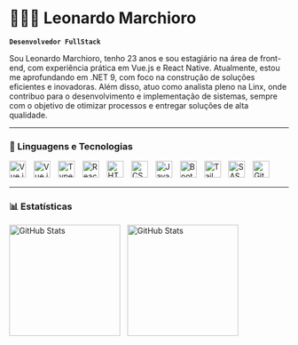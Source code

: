# 👨🏾‍💻 Leonardo Marchioro

**`Desenvolvedor FullStack`**

Sou Leonardo Marchioro, tenho 23 anos e sou estagiário na área de front-end, com experiência prática em Vue.js e React Native. Atualmente, estou me aprofundando em .NET 9, com foco na construção de soluções eficientes e inovadoras. Além disso, atuo como analista pleno na Linx, onde contribuo para o desenvolvimento e implementação de sistemas, sempre com o objetivo de otimizar processos e entregar soluções de alta qualidade.


---

### 🤖 Linguagens e Tecnologias

<p>
    <img 
        alt="Vue.js"
        title="Vue.js" 
        width="30px" 
        style="padding-right: 10px;" 
        src="https://cdn.jsdelivr.net/gh/devicons/devicon@latest/icons/vuejs/vuejs-original.svg" 
    />  
     <img 
        alt="Vue.js"
        title="Vue.js" 
        width="30px" 
        style="padding-right: 10px;" 
        src="https://cdn.jsdelivr.net/gh/devicons/devicon@latest/icons/vuejs/vuejs-original.svg" 
    />  
    <img 
        alt="TypeScript"
        title="TypeScript" 
        width="30px" 
        style="padding-right: 10px;" 
        src="https://cdn.jsdelivr.net/gh/devicons/devicon@latest/icons/typescript/typescript-original.svg" 
    />
    <img 
        alt="React"
        title="React" 
        width="30px" 
        style="padding-right: 10px;" 
        src="https://cdn.jsdelivr.net/gh/devicons/devicon@latest/icons/react/react-original.svg" 
    />
    <img 
        alt="HTML"
        title="HTML" 
        width="30px" 
        style="padding-right: 10px;" 
        src="https://cdn.jsdelivr.net/gh/devicons/devicon@latest/icons/html5/html5-original.svg" 
    />
    <img 
        alt="CSS" 
        title="CSS"
        width="30px" 
        style="padding-right: 10px;" 
        src="https://cdn.jsdelivr.net/gh/devicons/devicon@latest/icons/css3/css3-original.svg" 
    />
    <img 
        alt="JavaScript" 
        title="JavaScript"
        width="30px" 
        style="padding-right: 10px;" 
        src="https://cdn.jsdelivr.net/gh/devicons/devicon@latest/icons/javascript/javascript-original.svg" 
    />
    <img 
        alt="Bootstrap"
        title="Bootstrap" 
        width="30px" 
        style="padding-right: 10px;" 
        src="https://cdn.jsdelivr.net/gh/devicons/devicon@latest/icons/bootstrap/bootstrap-original.svg" 
    />
    <img 
        alt="Tailwind" 
        title="Tailwind"
        width="30px" 
        style="padding-right: 10px;" 
        src="https://cdn.jsdelivr.net/gh/devicons/devicon@latest/icons/tailwindcss/tailwindcss-original.svg" 
    />
    <img 
        alt="SASS" 
        title="SASS"
        width="30px" 
        style="padding-right: 10px;" 
        src="https://cdn.jsdelivr.net/gh/devicons/devicon@latest/icons/sass/sass-original.svg" 
    />
    <img 
        alt="Git" 
        title="Git"
        width="30px" 
        style="padding-right: 10px;" 
        src="https://cdn.jsdelivr.net/gh/devicons/devicon@latest/icons/git/git-original.svg" 
    />
</p>

<!-- <img
    align="left"
    alt="PHP"
    title="PHP"
    width="30px"
    style="padding-right: 10px;"
    src="https://cdn.jsdelivr.net/gh/devicons/devicon@latest/icons/php/php-original.svg"
/>
<img
    align="left"
    alt="Laravel"
    title="Laravel"
    width="30px"
    style="padding-right: 10px;"
    src="https://cdn.jsdelivr.net/gh/devicons/devicon@latest/icons/laravel/laravel-original.svg"
/>
<img
    align="left"
    alt="JQuery"
    title="JQuery"
    width="30px"
    style="padding-right: 10px;"
    src="https://cdn.jsdelivr.net/gh/devicons/devicon@latest/icons/jquery/jquery-original.svg"
/> -->

<!-- <img
    align="left"
    alt="Python"
    title="Python"
    width="30px"
    style="padding-right: 10px;"
    src="https://cdn.jsdelivr.net/gh/devicons/devicon@latest/icons/python/python-original.svg"
/> -->



---

### 📊 Estatísticas

<p>
  <img 
    align="left" 
    alt="GitHub Stats" 
    height="200" 
    style="padding-right: 10px;" 
    src="https://github-readme-stats-marchioroos-projects.vercel.app/api?username=marchioroo&show_icons=true&theme=tokyonight&include_all_commits=true&locale=pt-br" 
  />

<img 
      align="left" 
      alt="GitHub Stats" 
      height="200" 
      src="https://cards-marchioroos-projects.vercel.app/api?username=marchioroo&theme=tokyonight&layout=compact&custom_title=Tecnologias&langs_count=9" 
  />

</p>

